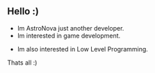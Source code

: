 ## Hello :)
- Im AstroNova just another developer.
- Im interested in game development.
- <p>Im also interested in Low Level Programming.<br>
Thats all :)</p>
